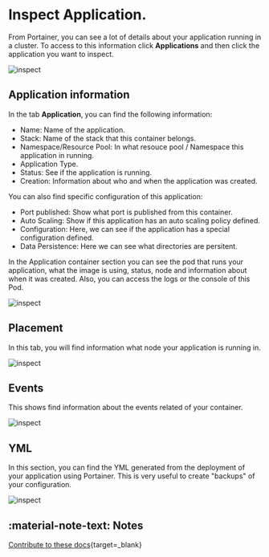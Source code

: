 # Inspect Application.

From Portainer, you can see a lot of details about your application running in a cluster. 
To access to this information click <b>Applications</b> and then click the application you want to inspect.

![inspect](assets/inspect-1.png)

## Application information

In the tab <b>Application</b>, you can find the following information:

* Name: Name of the application.
* Stack: Name of the stack that this container belongs.
* Namespace/Resource Pool: In what resouce pool / Namespace this application in running.
* Application Type.
* Status: See if the application is running.
* Creation: Information about who and when the application was created.

You can also find specific configuration of this application:

* Port published: Show what port is published from this container.
* Auto Scaling: Show if this application has an auto scaling policy defined.
* Configuration: Here, we can see if the application has a special configuration defined.
* Data Persistence: Here we can see what directories are persitent.

In the Application container section you can see the pod that runs your application, what the image is using, status, node and information about when it was created. Also, you can access the logs or the console of this Pod.

![inspect](assets/inspect-2.png)

## Placement

In this tab, you will find information what node your application is running in.

![inspect](assets/inspect-3.png)

## Events

This shows find information about the events related of your container.

![inspect](assets/inspect-4.png)

## YML

In this section, you can find the YML generated from the deployment of your application using Portainer. This is very useful to create "backups" of your configuration.

![inspect](assets/inspect-5.png)

## :material-note-text: Notes

[Contribute to these docs](https://github.com/portainer/portainer-docs/blob/master/contributing.md){target=_blank}